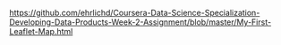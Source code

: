 https://github.com/ehrlichd/Coursera-Data-Science-Specialization-Developing-Data-Products-Week-2-Assignment/blob/master/My-First-Leaflet-Map.html
